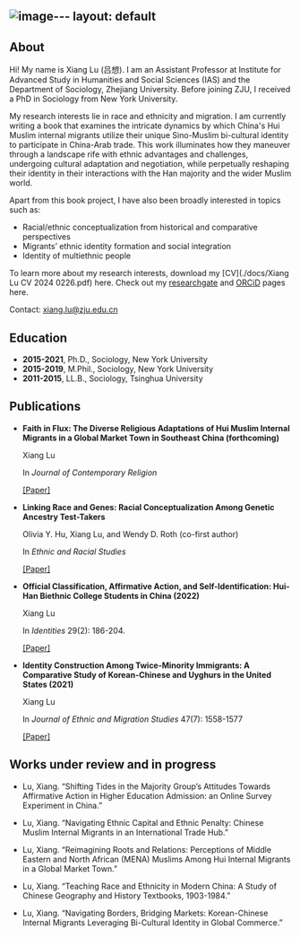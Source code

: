 ![image](https://github.com/xianglusoc/xianglusoc.github.io/assets/103883580/3d215245-1e94-493a-b44e-3f1e6eb7022e)---
layout: default
---


## About
Hi! My name is Xiang Lu (吕想). I am an Assistant Professor at Institute for Advanced Study in Humanities and Social Sciences (IAS) and the Department of Sociology, Zhejiang University. Before joining ZJU, I received a PhD in Sociology from New York University.

My research interests lie in race and ethnicity and migration. I am currently writing a book that examines the intricate dynamics by which China's Hui Muslim internal migrants utilize their unique Sino-Muslim bi-cultural identity to participate in China-Arab trade. This work illuminates how they maneuver through a landscape rife with ethnic advantages and challenges, undergoing cultural adaptation and negotiation, while perpetually reshaping their identity in their interactions with the Han majority and the wider Muslim world.

Apart from this book project, I have also been broadly interested in topics such as:

- Racial/ethnic conceptualization from historical and comparative perspectives
- Migrants’ ethnic identity formation and social integration
- Identity of multiethnic people

To learn more about my research interests, download my [CV](./docs/Xiang Lu CV 2024 0226.pdf) here.
Check out my [researchgate](https://www.researchgate.net/profile/Xiang-Lu-35) and [ORCiD](https://orcid.org/0000-0003-4781-1997) pages here.

Contact: xiang.lu@zju.edu.cn


## Education

- **2015-2021**, Ph.D., Sociology, New York University
- **2015-2019**, M.Phil., Sociology, New York University
- **2011-2015**, LL.B., Sociology, Tsinghua University

## Publications
  
- **Faith in Flux: The Diverse Religious Adaptations of Hui Muslim Internal Migrants in a Global Market Town in Southeast China (forthcoming)**

  Xiang Lu

  In *Journal of Contemporary Religion*
  
  [[Paper]](https://www.researchgate.net/publication/377209037_Faith_in_Flux_The_Diverse_Religious_Adaptations_of_Hui_Muslim_Internal_Migrants_in_a_Global_Market_Town_in_Southeast_China)

- **Linking Race and Genes: Racial Conceptualization Among Genetic Ancestry Test-Takers**

  Olivia Y. Hu, Xiang Lu, and Wendy D. Roth (co-first author)

  In *Ethnic and Racial Studies*

  [[Paper]](https://doi.org/10.1080/01419870.2023.2224871)

- **Official Classification, Affirmative Action, and Self-Identification: Hui-Han Biethnic College Students in China (2022)**

  Xiang Lu
  
  In *Identities* 29(2): 186-204.
  
  [[Paper]](https://www.tandfonline.com/doi/abs/10.1080/1070289X.2020.1757249) 

- **Identity Construction Among Twice-Minority Immigrants: A Comparative Study of Korean-Chinese and Uyghurs in the United States (2021)**

  Xiang Lu

  In *Journal of Ethnic and Migration Studies* 47(7): 1558-1577
  
  [[Paper]](https://www.tandfonline.com/doi/abs/10.1080/1369183X.2019.1577725) 

## Works under review and in progress

- Lu, Xiang. “Shifting Tides in the Majority Group’s Attitudes Towards Affirmative Action in Higher Education Admission: an Online Survey Experiment in China.”

- Lu, Xiang. “Navigating Ethnic Capital and Ethnic Penalty: Chinese Muslim Internal Migrants in an International Trade Hub.”

- Lu, Xiang. “Reimagining Roots and Relations: Perceptions of Middle Eastern and North African (MENA) Muslims Among Hui Internal Migrants in a Global Market Town.”

- Lu, Xiang. “Teaching Race and Ethnicity in Modern China: A Study of Chinese Geography and History Textbooks, 1903-1984.”
  
- Lu, Xiang. “Navigating Borders, Bridging Markets: Korean-Chinese Internal Migrants Leveraging Bi-Cultural Identity in Global Commerce.”




